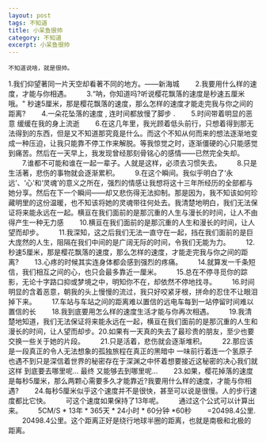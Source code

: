 ```yaml
---
layout: post
tags: 不知道
title: 小呆鱼很帅
category: 不知道
excerpt: 小呆鱼很帅
---
```


    不知道说啥，就是很帅。
    
    
   1.我们仰望著同一片天空却看著不同的地方。——新海城
　　2.我要用什么样的速度，才能与你相遇。
　　3.“呐，你知道吗?听说樱花飘落的速度是秒速五厘米哦。" 秒速5厘米，那是樱花飘落的速度，那么怎样的速度才能走完我与你之间的距离?
　　4.一朵花坠落的速度 , 连时间都放慢了脚步 .
　　5.时间带着明显的恶意 缓缓在我的身上流逝
　　6.在这几年里，我光顾着低头前行，只想着得到那无法得到的东西，但是又不知道那究竟是什么。而这个不知从何而来的想法逐渐地变成一种压迫，让我只能靠不停工作来解脱。等我惊觉之时，逐渐僵硬的心只能感觉到痛苦。然后在一天早上，我发现曾经那刻骨铭心的感情——已然完全失却。
　　7.谁都不可能和谁在一起一辈子。人就是这样，必须去习惯失去。
　　8.只是生活著，悲伤的事物就会逐渐累积。
　　9.在这个瞬间。我似乎明白了‘永远’、‘心’和‘灵魂’的意义之所在，强烈的情感让我想将这十三年所经历的全部都与她分享。然后在下一个瞬间——却又悲伤得无法抑制。那是因为，我不知该如何珍藏明里的这份温暖，也不知该将她的灵魂带往何处去。我清楚地明白，我们无法保证将来能永远在一起。横亘在我们面前的是那沉重的人生与漫长的时间，让人不由得产生一种无力感
　　10.横亘在我们面前的是那沉重的人生和漫长的时间，让人望而却步。
　　11.我深知，这之后我们无法一直守在一起，挡在我们面前的是巨大庞然的人生，阻隔在我们中间的是广阔无际的时间，令我们无能为力。
　　12.秒速5厘米，那是樱花飘落的速度，那么怎样的速度，才能走完我与你之间的距离?
　　13.心疼的时候其实连身体都会感到强烈的疼痛。
　　14.就算发一千条短信，我们相互之间的心，也只会最多靠近一厘米。
　　15.总在不停寻觅你的踪影，无论十字路口抑或梦境之中，明知你不在，却依然不停地找寻。
　　16.时间明显的含着恶意，朝我的头上慢慢的流过，我只好咬紧牙根，拼命的忍住不让眼泪掉下来。
　　17.车站与车站之间的距离难以置信的远电车每到一站停留时间难以置信的长
　　18.我到底要用怎么样的速度生活才能与你再次相遇。
　　19.我清楚地知道，我们无法保证将来能永远在一起，横亘在我们面前的是那沉重的人生和漫长的时间，让人望而却步。20.如果有一天真的失去了最珍贵的朋友，至少也要交换一些关于她的片段。
　　21.只是活着，悲伤就会逐渐堆积。
　　22.那应该是一段真正的令人无法想象的孤独旅程在真正的黑暗中 一味前行着连一个氢原子也遇不到只是深信着世界的秘密存在于深渊之中怀着想要接近这秘密的决心我们就这样 到底要去哪里呢… 最终 又能够去到哪里呢…
　　23.如果，樱花掉落的速度是每秒5厘米，那么两颗心需要多久才能靠近?我要用什么样的速度，才能与你相遇?
　　24.每秒5厘米似乎这个速度并不是很快，甚至可以说是很慢。人的步行速度都比它快。
　　可这个速度如果保持了13年呢。
　　通过这个公式可以计算出来。
　　5CM/S * 13年 * 365天 * 24小时 * 60分钟 *60秒
　　=20498.4公里.
　　20498.4公里。这个距离正好是绕行地球半圈的距离，也就是南极和北极的距离。



